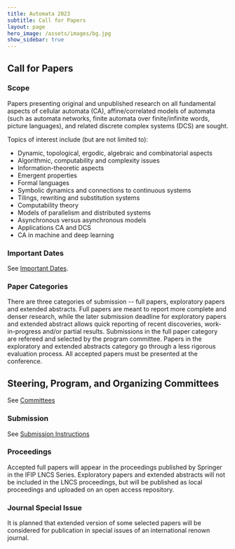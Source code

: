 ```yaml
---
title: Automata 2023
subtitle: Call for Papers
layout: page
hero_image: /assets/images/bg.jpg
show_sidebar: true
---
```


## Call for Papers

### Scope

Papers presenting original and unpublished research on all fundamental aspects of cellular automata (CA), affine/correlated models of automata (such as automata networks, finite automata over finite/infinite words, picture languages), and related discrete complex systems (DCS) are sought.

Topics of interest include (but are not limited to):
- Dynamic, topological, ergodic, algebraic and combinatorial aspects
- Algorithmic, computability and complexity issues
- Information-theoretic aspects
- Emergent properties
- Formal languages
- Symbolic dynamics and connections to continuous systems
- Tilings, rewriting and substitution systems
- Computability theory
- Models of parallelism and distributed systems
- Asynchronous versus asynchronous models
- Applications CA and DCS
- CA in machine and deep learning


### Important Dates

See [Important Dates](/dates.html).


### Paper Categories

There are three categories of submission -- full papers, exploratory papers and extended abstracts. Full papers are meant to report more complete and denser research, while the later submission deadline for exploratory papers and extended abstract allows quick reporting of recent discoveries, work-in-progress and/or partial results. Submissions in the full paper category are refereed and selected by the program committee. Papers in the exploratory and extended abstracts category go through a less rigorous evaluation process. All accepted papers must be presented at the conference.

## Steering, Program, and Organizing Committees

See [Committees](/committees.html)

### Submission

See [Submission Instructions](/submission.html)


### Proceedings

Accepted full papers will appear in the proceedings published by Springer in the IFIP LNCS Series. Exploratory papers and extended abstracts will not be included in the LNCS proceedings, but will be published as local proceedings and uploaded on an open access repository.


### Journal Special Issue

It is planned that extended version of some selected papers will be considered for publication in special issues of an international renown journal.
